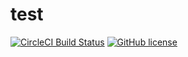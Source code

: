 # test

[![CircleCI Build Status](https://circleci.com/gh/ProblemSolver2/test?branch=circleci-project-setup.svg?style=shield)](https://app.circleci.com/pipelines/github/ProblemSolver2/test?branch=circleci-project-setup)
[![GitHub license](https://img.shields.io/badge/license-MIT-blue.svg)](https://raw.githubusercontent.com/circleci/circleci-docs/master/LICENSE)


